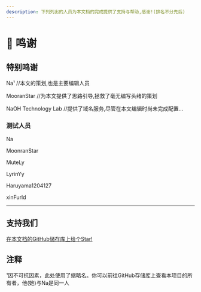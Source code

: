 ```yaml
---
description: 下列列出的人员为本文档的完成提供了支持与帮助,感谢!(排名不分先后)
---
```


# 🙏 鸣谢

## 特别鸣谢

Na¹ //本文的策划,也是主要编辑人员

MooranStar //为本文提供了思路引导,拯救了毫无编写头绪的策划

NaOH Technology Lab //提供了域名服务,尽管在本文编辑时尚未完成配置...

### 测试人员

Na

MoonranStar

MuteLy

LyrinYy

Haruyama1204127

xinFurld

***

## 支持我们

[在本文档的GitHub储存库上给个Star!](https://github.com/NaOH-HaN/HNPS-Docs)

## 注释

¹因不可抗因素，此处使用了缩略名。你可以前往GitHub存储库上查看本项目的所有者，他(她)与Na是同一人
